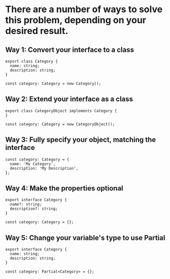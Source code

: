 # There are a number of ways to solve this problem, depending on your desired result.

## Way 1: Convert your interface to a class
```
export class Category {
  name: string;
  description: string;
}

const category: Category = new Category();
```
## Way 2: Extend your interface as a class
```
export class CategoryObject implements Category {
}

const category: Category = new CategoryObject();
```
## Way 3: Fully specify your object, matching the interface
```
const category: Category = {
  name: 'My Category',
  description: 'My Description',
};
```
## Way 4: Make the properties optional
```
export interface Category {
  name?: string;
  description?: string;
}

const category: Category = {};
```
## Way 5: Change your variable's type to use Partial<T>
```
export interface Category {
  name: string;
  description: string;
}

const category: Partial<Category> = {};
```